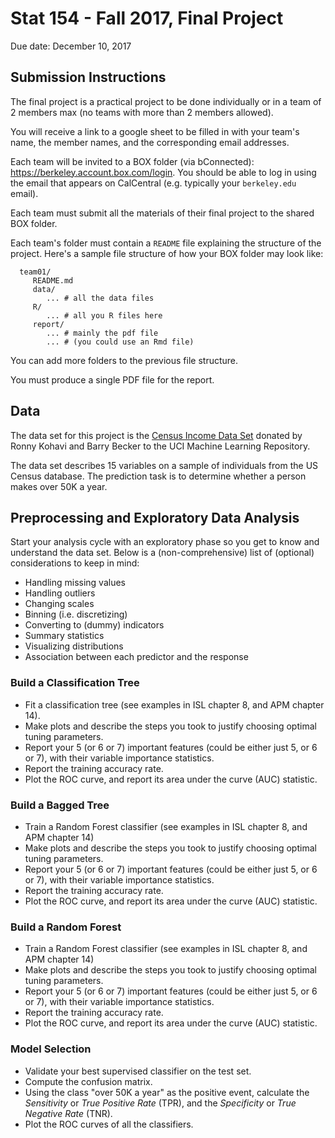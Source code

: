 Stat 154 - Fall 2017, Final Project
================
Due date: December 10, 2017

Submission Instructions
-----------------------

The final project is a practical project to be done individually or in a team of 2 members max (no teams with more than 2 members allowed).

You will receive a link to a google sheet to be filled in with your team's name, the member names, and the corresponding email addresses.

Each team will be invited to a BOX folder (via bConnected): <https://berkeley.account.box.com/login>. You should be able to log in using the email that appears on CalCentral (e.g. typically your `berkeley.edu` email).

Each team must submit all the materials of their final project to the shared BOX folder.

Each team's folder must contain a `README` file explaining the structure of the project. Here's a sample file structure of how your BOX folder may look like:

      team01/
         README.md
         data/
            ... # all the data files
         R/
            ... # all you R files here
         report/
            ... # mainly the pdf file
            ... # (you could use an Rmd file)

You can add more folders to the previous file structure.

You must produce a single PDF file for the report.

Data
----

The data set for this project is the [Census Income Data Set](https://archive.ics.uci.edu/ml/datasets/Census+Income) donated by Ronny Kohavi and Barry Becker to the UCI Machine Learning Repository.

The data set describes 15 variables on a sample of individuals from the US Census database. The prediction task is to determine whether a person makes over 50K a year.

Preprocessing and Exploratory Data Analysis
-------------------------------------------

Start your analysis cycle with an exploratory phase so you get to know and understand the data set. Below is a (non-comprehensive) list of (optional) considerations to keep in mind:

-   Handling missing values
-   Handling outliers
-   Changing scales
-   Binning (i.e. discretizing)
-   Converting to (dummy) indicators
-   Summary statistics
-   Visualizing distributions
-   Association between each predictor and the response

### Build a Classification Tree

-   Fit a classification tree (see examples in ISL chapter 8, and APM chapter 14).
-   Make plots and describe the steps you took to justify choosing optimal tuning parameters.
-   Report your 5 (or 6 or 7) important features (could be either just 5, or 6 or 7), with their variable importance statistics.
-   Report the training accuracy rate.
-   Plot the ROC curve, and report its area under the curve (AUC) statistic.

### Build a Bagged Tree

-   Train a Random Forest classifier (see examples in ISL chapter 8, and APM chapter 14)
-   Make plots and describe the steps you took to justify choosing optimal tuning parameters.
-   Report your 5 (or 6 or 7) important features (could be either just 5, or 6 or 7), with their variable importance statistics.
-   Report the training accuracy rate.
-   Plot the ROC curve, and report its area under the curve (AUC) statistic.

### Build a Random Forest

-   Train a Random Forest classifier (see examples in ISL chapter 8, and APM chapter 14)
-   Make plots and describe the steps you took to justify choosing optimal tuning parameters.
-   Report your 5 (or 6 or 7) important features (could be either just 5, or 6 or 7), with their variable importance statistics.
-   Report the training accuracy rate.
-   Plot the ROC curve, and report its area under the curve (AUC) statistic.

### Model Selection

-   Validate your best supervised classifier on the test set.
-   Compute the confusion matrix.
-   Using the class "over 50K a year" as the positive event, calculate the *Sensitivity* or *True Positive Rate* (TPR), and the *Specificity* or *True Negative Rate* (TNR).
-   Plot the ROC curves of all the classifiers.
